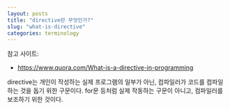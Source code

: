 ```yaml
---
layout: posts
title: "directive란 무엇인가?"
slug: "what-is-directive"
categories: terminology
---
```


참고 사이트:
* <https://www.quora.com/What-is-a-directive-in-programming>

directive는 개인이 작성하는 실제 프로그램의 일부가 아닌, 컴파일러가 코드를 컴파일하는 것을 돕기 위한 구문이다. for문 등처럼 실제 작동하는 구문이 아니고, 컴파일러를 보조하기 위한 것이다. 

